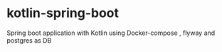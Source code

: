 # kotlin-spring-boot
Spring boot application with Kotlin using Docker-compose , flyway  and postgres as DB
